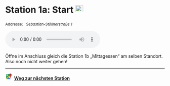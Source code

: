 # Station 1a: Start  <a href="https://www.google.com/maps/dir/?api=1&travelmode=walking&destination=13.0211666,47.7975537"><img src="site:assets/google-maps.svg" width="24" height="24"></a>

<small>Addresse:<em style="margin-left: 10px">Sebastian-Stöllnerstraße 1</em></small>





<audio controls>
    <source src="https://github.com/kipppunkte/kipppunkte/raw/gh-pages/assets/1a_Start.mp3" type="audio/mpeg">
    Your browser does not support the audio tag.
</audio>


Öffne im Anschluss gleich die Station 1b „Mittagessen“ am selben Standort. Also noch nicht weiter gehen!



____

<a href="https://www.google.com/maps/dir/?api=1&travelmode=walking&destination=13.0211686,47.7975528"><img src="https://github.com/kipppunkte/kipppunkte/raw/gh-pages/assets/google-maps.svg" style="height: 1.5em;margin-right: 0.5em"></a>**[Weg zur nächsten Station](next_url)**

